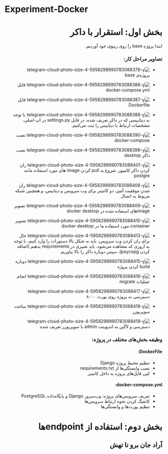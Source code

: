 # Experiment-Docker
<div dir="rtl">

# بخش اول: استقرار با داکر
ابتدا پروژه base را روی ریپوی خود آوردیم.
### تصاویر مراحل کار:
- ![telegram-cloud-photo-size-4-5958298990783088378-y](https://github.com/seftaz/Experiment-Docker/assets/79265096/cff41ef7-7d5b-4baf-9692-c60b661b5d54)
پروژه‌ی base

- ![telegram-cloud-photo-size-4-5958298990783088386-y](https://github.com/seftaz/Experiment-Docker/assets/79265096/8a8b958c-ff1c-4cf6-ae6c-575cf078f011)
فایل docker-compose.yml

- ![telegram-cloud-photo-size-4-5958298990783088387-y](https://github.com/seftaz/Experiment-Docker/assets/79265096/8d6674e8-5a9c-405e-b227-803a81f18de3)
فایل Dockerfile

- ![telegram-cloud-photo-size-4-5958298990783088388-y](https://github.com/seftaz/Experiment-Docker/assets/79265096/6b1dc7c2-8fb4-4dc7-a6ca-606a429ada39)
با توجه به دیتابیسی که در داکر تعریف شده، در فایل settings.py در اپ اصلی، مشخصات ارتباط با دیتابیس را ثبت می‌کنیم.

- ![telegram-cloud-photo-size-4-5958298990783088390-y](https://github.com/seftaz/Experiment-Docker/assets/79265096/ff0c89fb-b1f5-4278-8098-3f3eaefe9232)
نصب docker-compose

- ![telegram-cloud-photo-size-4-5958298990783088398-y](https://github.com/seftaz/Experiment-Docker/assets/79265096/a371f0c2-f330-4e3e-ac6b-7c8ae8e10550)
نصب داکر desktop

- ![telegram-cloud-photo-size-4-5958298990783088401-y](https://github.com/seftaz/Experiment-Docker/assets/79265096/93a483eb-727f-4812-93f5-44c8980ee70a)
ران کردن داکر کامپوز، شروع به pull کردن image های مورد استفاده مانند postgre

- ![telegram-cloud-photo-size-4-5958298990783088408-y](https://github.com/seftaz/Experiment-Docker/assets/79265096/c0c6a05d-9570-470a-8745-201f991a67d8)
ران شدن موفقیت آمیز، دو کانتینر برای وب سرویس و دیتابیس، و همچنین شبکه مربوط به اتصال

- ![telegram-cloud-photo-size-4-5958298990783088409-y](https://github.com/seftaz/Experiment-Docker/assets/79265096/dec501e4-3840-4d48-95f4-b1cffee79d39)
تصویر imageهای استفاده شده در docker desktop

- ![telegram-cloud-photo-size-4-5958298990783088410-y](https://github.com/seftaz/Experiment-Docker/assets/79265096/3b6b286a-6312-4144-8650-e01f72ec043f)
تصویر container مورد استفاده ما در docker desktop

- ![telegram-cloud-photo-size-4-5958298990783088413-y](https://github.com/seftaz/Experiment-Docker/assets/79265096/a57c28b6-d95a-4239-ba8d-3af499f1a786)
حال برای  ران کردن وب سرویس، باید به شکل بالا دستورات را وارد کنیم، با توجه به اروری که مشاهده می‌شود، باید تغییری در requriements بدهیم (اضافه کردن psycopg)، سپس دوباره داکر را بالا بیاوریم

- ![telegram-cloud-photo-size-4-5958298990783088415-y](https://github.com/seftaz/Experiment-Docker/assets/79265096/9eadc7a3-068a-4f9d-bb8b-c484cf549d06)
دوباره build کردن پروژه

- ![telegram-cloud-photo-size-4-5958298990783088416-y](https://github.com/seftaz/Experiment-Docker/assets/79265096/bf7409cc-2c98-48b4-a208-478b1227f95e)
انجام عملیات migrate

- ![telegram-cloud-photo-size-4-5958298990783088417-y](https://github.com/seftaz/Experiment-Docker/assets/79265096/df20934c-6526-45e4-bfad-8d3f62ec52a7)
دسترسی به پروژه روی پورت ۸۰۰۰

- ![telegram-cloud-photo-size-4-5958298990783088418-y](https://github.com/seftaz/Experiment-Docker/assets/79265096/c143cbf9-3a5b-4bc6-a4ca-8469cca1f35c)
ساخت سوپریوزر

- ![telegram-cloud-photo-size-4-5958298990783088419-y](https://github.com/seftaz/Experiment-Docker/assets/79265096/8124953e-eae6-42bc-a324-396b96fa63c1)
دسترسی و لاگین به اندپوینت admin با سوپریوزر تعریف شده


### وظیفه بخش‌های مختلف در پروژه:
#### DockerFile:
- تنظیم محیط پروژه Django
- نصب وابستگی‌ها از requirements.txt
- کپی فایل‌های پروژه به داخل کانتینر
#### docker-compose.yml:
- تعریف سرویس‌های پروژه: وب‌سرور Django و پایگاه‌داده PostgreSQL
- کانفیگ کردن نحوه ارتباط سرویس‌ها
- تنظیم پورت‌ها و وابستگی‌ها

# بخش دوم: استفاده از endpointها
## آراد جان برو تا تهش

</div>
